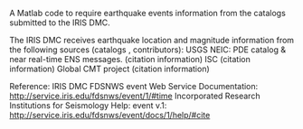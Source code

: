 A Matlab code to require earthquake events information from the catalogs submitted to the IRIS DMC. 

The IRIS DMC receives earthquake location and magnitude information from the following sources (catalogs , contributors):
  USGS NEIC: PDE catalog & near real-time ENS messages. (citation information)
  ISC (citation information)
  Global CMT project (citation information)

Reference:
IRIS DMC FDSNWS event Web Service Documentation: http://service.iris.edu/fdsnws/event/1/#time
Incorporated Research Institutions for Seismology Help: event v.1: http://service.iris.edu/fdsnws/event/docs/1/help/#cite
